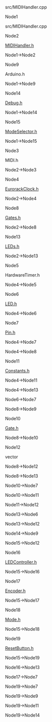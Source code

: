 src/MIDIHandler.cpp

Node1

src/MIDIHandler.cpp

Node2

[MIDIHandler.h](MIDIHandler_8h.html " ")

Node1-\>Node2

Node9

Arduino.h

Node1-\>Node9

Node14

[Debug.h](Debug_8h.html " ")

Node1-\>Node14

Node15

[ModeSelector.h](ModeSelector_8h.html " ")

Node1-\>Node15

Node3

MIDI.h

Node2-\>Node3

Node4

[EurorackClock.h](EurorackClock_8h.html " ")

Node2-\>Node4

Node8

[Gates.h](Gates_8h.html " ")

Node2-\>Node8

Node13

[LEDs.h](LEDs_8h.html " ")

Node2-\>Node13

Node5

HardwareTimer.h

Node4-\>Node5

Node6

[LED.h](LED_8h.html " ")

Node4-\>Node6

Node7

[Pin.h](Pin_8h.html " ")

Node4-\>Node7

Node4-\>Node8

Node11

[Constants.h](Constants_8h.html " ")

Node4-\>Node11

Node4-\>Node13

Node6-\>Node7

Node8-\>Node9

Node10

[Gate.h](Gate_8h.html " ")

Node8-\>Node10

Node12

vector

Node8-\>Node12

Node8-\>Node13

Node10-\>Node7

Node10-\>Node11

Node11-\>Node12

Node13-\>Node6

Node13-\>Node12

Node14-\>Node9

Node15-\>Node12

Node16

[LEDController.h](LEDController_8h.html " ")

Node15-\>Node16

Node17

[Encoder.h](Encoder_8h.html " ")

Node15-\>Node17

Node18

[Mode.h](Mode_8h.html " ")

Node15-\>Node18

Node19

[ResetButton.h](ResetButton_8h.html " ")

Node15-\>Node19

Node16-\>Node13

Node17-\>Node7

Node19-\>Node7

Node19-\>Node9

Node19-\>Node11

Node19-\>Node14

[](MIDIHandler_8cpp__incl_org.svg)
